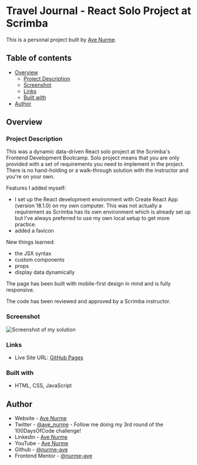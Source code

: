 # Travel Journal - React Solo Project at Scrimba

This is a personal project built by [Ave Nurme](https://www.avenurme.dev).

## Table of contents

- [Overview](#overview)
  - [Project Description](#project-description)
  - [Screenshot](#screenshot)
  - [Links](#links)
  - [Built with](#built-with)
- [Author](#author)

## Overview

### Project Description

This was a dynamic data-driven React solo project at the Scrimba's Frontend Development Bootcamp. Solo project means that you are only provided with a set of requirements you need to implement in the project. There is no hand-holding or a walk-through solution with the instructor and you're on your own.

Features I added myself:
- I set up the React development environment with Create React App (version 18.1.0) on my own computer. This was not actually a requirement as Scrimba has its own environment which is already set up but I've always preferred to use my own local setup to get more practice.
- added a favicon

New things learned:
- the JSX syntax
- custom components
- props
- display data dynamically

The page has been built with mobile-first design in mind and is fully responsive.

The code has been reviewed and approved by a Scrimba instructor.

### Screenshot

![Screenshot of my solution](/travel-journal/travel-journal_760.png)

### Links

- Live Site URL: [GitHub Pages](https://nurme-ave.github.io/react-travel-journal/)

### Built with

- HTML, CSS, JavaScript

## Author

- Website - [Ave Nurme](https://www.avenurme.dev)
- Twitter - [@ave\_nurme](https://twitter.com/ave_nurme) - Follow me doing my 3rd round of the 100DaysOfCode challenge!
- Linkedin - [Ave Nurme](https://www.linkedin.com/in/ave-nurme)
- YouTube - [Ave Nurme](https://www.youtube.com/channel/UC_kKIEE66Wa5bAxjqoI1A8w/videos)
- Github - [@nurme-ave](https://github.com/nurme-ave)
- Frontend Mentor - [@nurme-ave](https://www.frontendmentor.io/profile/nurme-ave)
